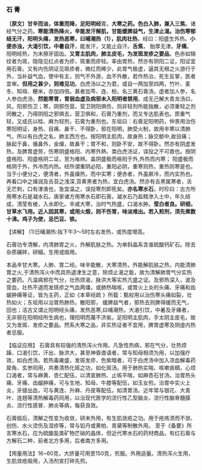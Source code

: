 ### 石 膏

**〔原文〕甘辛而淡，体重而降，足阳明经**胃。**大寒之药。色白入肺，兼入三焦**。诸经气分之药。**寒能清热降火，辛能发汗解肌，甘能缓脾益气，生津止渴。治伤寒郁结无汗，阳明头痛，发热恶寒，曰晡潮热（1），肌肉壮热**，经曰：阳盛生外热。**小便赤浊，大渴引饮，中暑自汗**，能发汗，又能止自汗。**舌焦**， 胎厚无津。**牙痛**。阳明经热，为末擦牙固齿。**又胃主肌肉，肺主皮毛，为发斑发疹之要品**。色赤如锦纹者为斑，隐隐见红点者为疹，斑重而疹轻。率由胃热，然亦有阴阳二证，阳证宜用石膏。又有内伤阴证见斑疹者，微红而稀少，此胃气极虚，逼其无根之火游行于外，当补益气血，使中有主，则气不外游，血不外散，若作热治，死生反掌，医者宜审。**但用之甚少，则难见功**。白虎汤以之为君，或自一两加至四两，竹叶、麦冬、知母、粳米，亦加四倍。甚者加芩、连、柏，名三黄石膏汤。虚者加人参，名人参白虎汤，**然能寒胃，胃弱血虚及病邪未入阳明者禁用**。成无己解大青龙汤曰，风，阳邪伤卫；寒，阴邪伤营。营卫阴阳俱伤，则非轻剂所能独散，必须重轻之剂同散之，乃得阴阳之邪俱去，营卫俱和，石膏乃重剂，而又专达肌表也。质重气轻，又成氏以桂、麻为轻剂，石膏为重剂也。东垣曰：右膏足阳明药，仲景用治伤寒阳明证，身热、目痛、鼻干、不得卧，邪在阳明，肺受火制，故用辛寒以清肺气，所以有白虎之名，肺主西方也。按阳明主肌肉，故身热；脉交额中,故目痛；脉起于鼻，循鼻外，金燥，故鼻干；胃不和，则卧不安，故不得卧。然亦有阴虚发热，及脾胄虚劳，伤寒阴盛格阳、内寒外熱、类白虎汤证，误投之不可救也。按阴盛格阳、阳盛格阴二证，至为难辨。盖阴盛极而格阳于外,外热而内寒； 阳盛极而格阴于外，外冷而内热。经所谓重阴必阳，重阳必阴，重寒则热，重热则寒是也。当于小便分之，便清者，外虽燥热，而中实寒；便赤者，外虽厥冷，而内实热也。再看口中之燥润及舌苔之浅深,苔黄黑者为热，宜白虎汤。然亦有舌黑属寒者，舌无芒刺，口有津液也，急宜温之，误投寒剂即死矣。**亦名寒水石**，时珍曰：古方所用寒水石是凝水石。唐家诸方用寒水石即石膏。凝水石乃盐精渗入土中，年久结成，清莹有棱，入水即化。辛咸大寒，治时气热盛，口渴水肿。**莹白者良。研细，甘草水飞用。近人因其寒，或用火煅，则不伤胃，味淡难出。若入煎剂，须先煮数十沸。鸡子为使，忌巴豆、铁。**

【讲解】	(1)日晡潮热:指下午3〜5时左右发热，或热度增高。

石膏功专清解，内清肺胃之火，外解肌肤之热。为单斜晶系含谁硫酸钙矿石。除去杂质碾碎，研細。生用或煅用。

本品辛甘大寒。人肺、胃二经。味辛能散，大寒清热，外能解肌肤之热，内能清肺胃之火,于清热泻火中而具热退津生之意，除烦止渴之能，故为清解肺胃气分实热之要药。凡温病邪在气分，壮热烦渴，脉洪大等实热亢盛之证。及邪热深入，波及营血，壮热不退而发斑疹之气血两燔，或肺热喘咳，或胃火上炎的头痛、牙痛和齿龈肿痛等证，皆为主药，正如《本草经疏 》所载：甄权用以治伤寒头痛如裂，壮热如火；东垣用以治胃热肺热，散阳邪，
缓脾益气者，邪热去则脾得缓而无气，回也；洁古又谓止阳明经头痛，发热恶寒,曰哺潮热，大渴引饮，中暑及牙痛者，无非邪在阳明经所生病也，理阳明而蔑不济矣。足阳明主肌肉，手太阴主皮毛，故又为发斑、发疹之要品。然系大寒之品，非实热证者不宜用，脾胃虚寒及阴虛内热者忌服。

【临证应用】   石膏具有较强的清热泻火作用。凡急性热病，邪在气分，壮热烦躁、口渴引饮，汗出、脉洪大，甚至神昏谵语者，常与知母相须为用，以加强疗效，如白虎汤。若热毒雍盛，发斑发疹，色紫暗者，可于白虎汤中加入凉血解毒药犀角、玄参同用，共奏清热化斑之功，如化斑汤。用于肺热实喘、咳嗽痰稠，心烦口渴者，常与麻黄、杏仁配伍，以清宣肺热、止咳平喘，如麻杏石甘汤。治胃热头痛、牙痛、齿龈肿痛，可与生地、知母、牛膝等配伍，如玉女煎。治胃中实火上炎，牙缝出血，可与黄连、升麻、丹皮等配伍，如清胃汤。近年常与银花、大青叶、连翘等清热解毒药同用，以治现代医学的流行性乙型脑炎、流行性脑脊髓膜炎、流行性感冒、肺炎等病，每获良效。

石膏煅后，清解之性变为收敛，研末外用，有生肌敛疮之功。用于疮疡溃而不敛、创伤、水火烫伤及湿疹等，常与铅丹或黄柏、青黛等制散外用。
至于《备要》所言寒水石，应为硫酸盐类矿物芒硝的晶体，但近代寒水石的药材商品，有红石膏与方解石二种，前者北方多用，后者南方多用。

【用量用法】16~60克，大挤量可用至150克，煎服。外用适量。清热泻火生用，生肌敛疮煅用，入汤剂宣打碎先煎。
